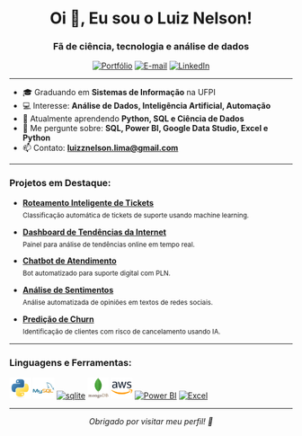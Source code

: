 <h1 align="center">Oi 👋, Eu sou o Luiz Nelson!</h1>
<h3 align="center">Fã de ciência, tecnologia e análise de dados</h3>

<p align="center">
  <a href="https://luizznelson.github.io" target="_blank"><img src="https://img.shields.io/badge/Portf%C3%B3lio-Online-blue?style=flat-square" alt="Portfólio"></a>
  <a href="mailto:luizznelson.lima@gmail.com"><img src="https://img.shields.io/badge/E--mail-luizznelson.lima@gmail.com-red?style=flat-square" alt="E-mail"></a>
  <a href="https://linkedin.com/in/luizznelson" target="_blank"><img src="https://img.shields.io/badge/LinkedIn-Luiz%20Nelson-blue?style=flat-square" alt="LinkedIn"></a>
</p>

---

- 🎓 Graduando em **Sistemas de Informação** na UFPI
- 💻 Interesse: **Análise de Dados, Inteligência Artificial, Automação**
- 🌱 Atualmente aprendendo **Python, SQL e Ciência de Dados**
- 💬 Me pergunte sobre: **SQL, Power BI, Google Data Studio, Excel e Python**
- 📫 Contato: **luizznelson.lima@gmail.com**

---

<h3 align="left">Projetos em Destaque:</h3>

- [**Roteamento Inteligente de Tickets**](https://github.com/luizznelson/ticket-routing)  
  <sub>Classificação automática de tickets de suporte usando machine learning.</sub>

- [**Dashboard de Tendências da Internet**](https://github.com/luizznelson/dashboard-tendencias-internet)  
  <sub>Painel para análise de tendências online em tempo real.</sub>

- [**Chatbot de Atendimento**](https://github.com/luizznelson/chatbot-atendimento)  
  <sub>Bot automatizado para suporte digital com PLN.</sub>

- [**Análise de Sentimentos**](https://github.com/luizznelson/sentiment-analysis)  
  <sub>Análise automatizada de opiniões em textos de redes sociais.</sub>

- [**Predição de Churn**](https://github.com/luizznelson/churn-prediction)  
  <sub>Identificação de clientes com risco de cancelamento usando IA.</sub>

---

<h3 align="left">Linguagens e Ferramentas:</h3>
<p align="left">
  <a href="https://www.python.org" target="_blank"><img src="https://raw.githubusercontent.com/devicons/devicon/master/icons/python/python-original.svg" alt="python" width="38" height="38"/></a>
  <a href="https://www.mysql.com/" target="_blank"><img src="https://raw.githubusercontent.com/devicons/devicon/master/icons/mysql/mysql-original-wordmark.svg" alt="mysql" width="38" height="38"/></a>
  <a href="https://www.sqlite.org/" target="_blank"><img src="https://www.vectorlogo.zone/logos/sqlite/sqlite-icon.svg" alt="sqlite" width="38" height="38"/></a>
  <a href="https://www.mongodb.com/" target="_blank"><img src="https://raw.githubusercontent.com/devicons/devicon/master/icons/mongodb/mongodb-original-wordmark.svg" alt="mongodb" width="38" height="38"/></a>
  <a href="https://aws.amazon.com" target="_blank"><img src="https://raw.githubusercontent.com/devicons/devicon/master/icons/amazonwebservices/amazonwebservices-original-wordmark.svg" alt="aws" width="38" height="38"/></a>
  <a href="https://powerbi.microsoft.com/" target="_blank"><img src="https://cdn.jsdelivr.net/gh/devicons/devicon/icons/powerbi/powerbi-original.svg" alt="Power BI" width="38" height="38"/></a>
  <a href="https://www.microsoft.com/pt-br/microsoft-365/excel" target="_blank"><img src="https://cdn.jsdelivr.net/gh/devicons/devicon/icons/excel/excel-original.svg" alt="Excel" width="38" height="38"/></a>
</p>

---

<p align="center">
  <i>Obrigado por visitar meu perfil! 🚀</i>
</p>
